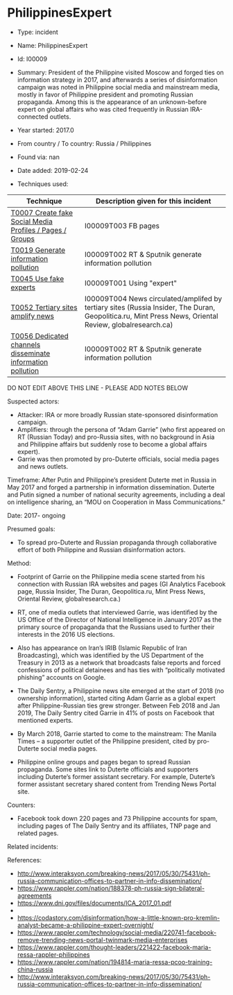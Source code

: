 # PhilippinesExpert

* Type: incident

* Name: PhilippinesExpert

* Id: I00009

* Summary: President of the Philippine visited Moscow and forged ties on information strategy in 2017, and afterwards a series of disinformation campaign was noted in Philippine social media and mainstream media, mostly in favor of Philippine president and promoting Russian propaganda. Among this is the appearance of an unknown-before expert on global affairs who was cited frequently in Russian IRA-connected outlets. 

* Year started: 2017.0

* From country / To country: Russia / Philippines

* Found via: nan

* Date added: 2019-02-24

* Techniques used: 

| Technique | Description given for this incident |
| --------- | ------------------------- |
| [T0007 Create fake Social Media Profiles / Pages / Groups](../techniques/T0007.md) | I00009T003 FB pages |
| [T0019 Generate information pollution](../techniques/T0019.md) | I00009T002 RT & Sputnik generate information pollution  |
| [T0045 Use fake experts](../techniques/T0045.md) | I00009T001 Using "expert" |
| [T0052 Tertiary sites amplify news](../techniques/T0052.md) | I00009T004 News circulated/amplifed by tertiary sites (Russia Insider, The Duran, Geopolitica.ru, Mint Press News, Oriental Review, globalresearch.ca) |
| [T0056 Dedicated channels disseminate information pollution](../techniques/T0056.md) | I00009T002 RT & Sputnik generate information pollution  |

DO NOT EDIT ABOVE THIS LINE - PLEASE ADD NOTES BELOW 

Suspected actors:

* Attacker: IRA or more broadly Russian state-sponsored disinformation campaign.
* Amplifiers: through the persona of “Adam Garrie” (who first appeared on RT (Russian Today) and pro-Russia sites, with no background in Asia and Philippine affairs but suddenly rose to become a global affairs expert).
* Garrie was then promoted by pro-Duterte officials, social media pages and news outlets.
 
Timeframe: After Putin and Philippine’s president Duterte met in Russia in May 2017 and forged a partnership in information dissemination. Duterte and Putin signed a number of national security agreements, including a deal on intelligence sharing, an “MOU on Cooperation in Mass Communications.”
 
Date: 2017- ongoing

Presumed goals:

* To spread pro-Duterte and Russian propaganda through collaborative effort of both Philippine and Russian disinformation actors.

Method:
 
* Footprint of Garrie on the Philippine media scene started from his connection with Russian IRA websites and pages (GI Analytics Facebook page, Russia Insider, The Duran, Geopolitica.ru, Mint Press News, Oriental Review, globalresearch.ca.)
 
* RT, one of media outlets that interviewed Garrie, was identified by the US Office of the Director of National Intelligence in January 2017 as the primary source of propaganda that the Russians used to further their interests in the 2016 US elections.
 
* Also has appearance on Iran’s IRIB (Islamic Republic of Iran Broadcasting), which was identified by the US Department of the Treasury in 2013 as a network that broadcasts false reports and forced confessions of political detainees and has ties with “politically motivated phishing” accounts on Google.
 
* The Daily Sentry, a Philippine news site emerged at the start of 2018 (no ownership information), started citing Adam Garrie as a global expert after Philippine-Russian ties grew stronger. Between Feb 2018 and Jan 2019, The Daily Sentry cited Garrie in 41% of posts on Facebook that mentioned experts.
 
* By March 2018, Garrie started to come to the mainstream: The Manila Times – a supporter outlet of the Philippine president, cited by pro-Duterte social media pages.
 
* Philippine online groups and pages began to spread Russian propaganda. Some sites link to Duterte officials and supporters including Duterte’s former assistant secretary. For example, Duterte’s former assistant secretary shared content from Trending News Portal site.
 
Counters:

* Facebook took down 220 pages and 73 Philippine accounts for spam, including pages of The Daily Sentry and its affiliates, TNP page and related pages.
 
Related incidents:

References:

* http://www.interaksyon.com/breaking-news/2017/05/30/75431/ph-russia-communication-offices-to-partner-in-info-dissemination/
* https://www.rappler.com/nation/188378-ph-russia-sign-bilateral-agreements
* https://www.dni.gov/files/documents/ICA_2017_01.pdf
* 
* https://codastory.com/disinformation/how-a-little-known-pro-kremlin-analyst-became-a-philippine-expert-overnight/
* https://www.rappler.com/technology/social-media/220741-facebook-remove-trending-news-portal-twinmark-media-enterprises
* https://www.rappler.com/thought-leaders/221422-facebook-maria-ressa-rappler-philippines
* https://www.rappler.com/nation/194814-maria-ressa-pcoo-training-china-russia
* http://www.interaksyon.com/breaking-news/2017/05/30/75431/ph-russia-communication-offices-to-partner-in-info-dissemination/

